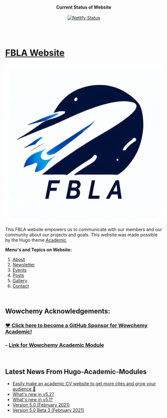 <div align="middle">

  **Current Status of Website**
  <br>
  <br>
  [![Netlify Status](https://api.netlify.com/api/v1/badges/c9e6ca72-ed43-4564-a700-853dbe776571/deploy-status)](https://app.netlify.com/sites/marionville-fbla/deploys)

  <br>
  <br>
  
  
</div>


# [FBLA Website](https://marionville-fbla.netlify.app/)

[![Screenshot](./assets/media/logo-in-website.png)](https://marionville-fbla.netlify.app/)

This FBLA website empowers us to communicate with our members and our community about our projects and goals. This website was made possible by the Hugo theme [Academic](https://github.com/wowchemy/starter-hugo-academic).

<b>Menu's and Topics on Website:</b>
1. [About](https://marionville-fbla.netlify.app/#about)
2. [Newsletter](https://marionville-fbla.netlify.app/#newsletter)
3. [Events](https://marionville-fbla.netlify.app/#events)
4. [Posts](https://marionville-fbla.netlify.app/#posts)
5. [Gallery](https://marionville-fbla.netlify.app/#gallery)
6. [Contact](https://marionville-fbla.netlify.app/#contact)

<br>

## Wowchemy Acknowledgements:

### [❤️ Click here to become a GitHub Sponsor for Wowchemy Academic!](https://github.com/sponsors/gcushen)

### - [Link for Wowchemy Academic Module](https://github.com/wowchemy/starter-hugo-academic)

<br>

## Latest News From Hugo-Academic-Modules

<!--START_SECTION:news-->
* [Easily make an academic CV website to get more cites and grow your audience 🚀](https:&#x2F;&#x2F;wowchemy.com&#x2F;blog&#x2F;easily-make-academic-website&#x2F;)
* [What&#39;s new in v5.2?](https:&#x2F;&#x2F;wowchemy.com&#x2F;blog&#x2F;whats-new-in-v5.2&#x2F;)
* [What&#39;s new in v5.1?](https:&#x2F;&#x2F;wowchemy.com&#x2F;blog&#x2F;whats-new-in-v5.1&#x2F;)
* [Version 5.0 (February 2021)](https:&#x2F;&#x2F;wowchemy.com&#x2F;blog&#x2F;version-5.0-february-2021&#x2F;)
* [Version 5.0 Beta 3 (February 2021)](https:&#x2F;&#x2F;wowchemy.com&#x2F;blog&#x2F;version-5.0-beta-3-february-2021&#x2F;)
<!--END_SECTION:news-->
